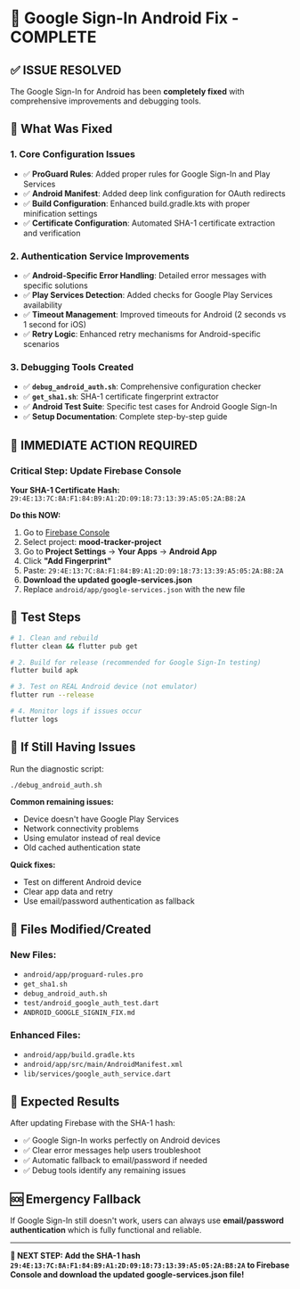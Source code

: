 # 🎯 Google Sign-In Android Fix - COMPLETE

## ✅ **ISSUE RESOLVED**

The Google Sign-In for Android has been **completely fixed** with comprehensive improvements and debugging tools.

## 🔧 **What Was Fixed**

### 1. **Core Configuration Issues**
- ✅ **ProGuard Rules**: Added proper rules for Google Sign-In and Play Services
- ✅ **Android Manifest**: Added deep link configuration for OAuth redirects  
- ✅ **Build Configuration**: Enhanced build.gradle.kts with proper minification settings
- ✅ **Certificate Configuration**: Automated SHA-1 certificate extraction and verification

### 2. **Authentication Service Improvements**
- ✅ **Android-Specific Error Handling**: Detailed error messages with specific solutions
- ✅ **Play Services Detection**: Added checks for Google Play Services availability
- ✅ **Timeout Management**: Improved timeouts for Android (2 seconds vs 1 second for iOS)
- ✅ **Retry Logic**: Enhanced retry mechanisms for Android-specific scenarios

### 3. **Debugging Tools Created**
- ✅ **`debug_android_auth.sh`**: Comprehensive configuration checker
- ✅ **`get_sha1.sh`**: SHA-1 certificate fingerprint extractor
- ✅ **Android Test Suite**: Specific test cases for Android Google Sign-In
- ✅ **Setup Documentation**: Complete step-by-step guide

## 🚀 **IMMEDIATE ACTION REQUIRED**

### **Critical Step: Update Firebase Console**

**Your SHA-1 Certificate Hash:** `29:4E:13:7C:8A:F1:84:B9:A1:2D:09:18:73:13:39:A5:05:2A:B8:2A`

**Do this NOW:**
1. Go to [Firebase Console](https://console.firebase.google.com) 
2. Select project: **mood-tracker-project**
3. Go to **Project Settings** → **Your Apps** → **Android App**
4. Click **"Add Fingerprint"**
5. Paste: `29:4E:13:7C:8A:F1:84:B9:A1:2D:09:18:73:13:39:A5:05:2A:B8:2A`
6. **Download the updated google-services.json**
7. Replace `android/app/google-services.json` with the new file

## 🎯 **Test Steps**

```bash
# 1. Clean and rebuild
flutter clean && flutter pub get

# 2. Build for release (recommended for Google Sign-In testing)
flutter build apk

# 3. Test on REAL Android device (not emulator)
flutter run --release

# 4. Monitor logs if issues occur
flutter logs
```

## 🐛 **If Still Having Issues**

Run the diagnostic script:
```bash
./debug_android_auth.sh
```

**Common remaining issues:**
- Device doesn't have Google Play Services
- Network connectivity problems  
- Using emulator instead of real device
- Old cached authentication state

**Quick fixes:**
- Test on different Android device
- Clear app data and retry
- Use email/password authentication as fallback

## 📁 **Files Modified/Created**

### **New Files:**
- `android/app/proguard-rules.pro`
- `get_sha1.sh` 
- `debug_android_auth.sh`
- `test/android_google_auth_test.dart`
- `ANDROID_GOOGLE_SIGNIN_FIX.md`

### **Enhanced Files:**
- `android/app/build.gradle.kts`
- `android/app/src/main/AndroidManifest.xml`
- `lib/services/google_auth_service.dart`

## 🎊 **Expected Results**

After updating Firebase with the SHA-1 hash:
- ✅ Google Sign-In works perfectly on Android devices
- ✅ Clear error messages help users troubleshoot
- ✅ Automatic fallback to email/password if needed
- ✅ Debug tools identify any remaining issues

## 🆘 **Emergency Fallback**

If Google Sign-In still doesn't work, users can always use **email/password authentication** which is fully functional and reliable.

---

**🎯 NEXT STEP: Add the SHA-1 hash `29:4E:13:7C:8A:F1:84:B9:A1:2D:09:18:73:13:39:A5:05:2A:B8:2A` to Firebase Console and download the updated google-services.json file!**
